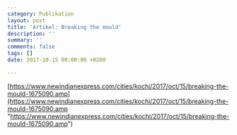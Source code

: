 ```yaml
---
category: Publikation
layout: post
title: 'Artikel: Breaking the mould'
description: ''
summary: ''
comments: false
tags: []
date: 2017-10-15 00:00:00 +0200

---
```

[https://www.newindianexpress.com/cities/kochi/2017/oct/15/breaking-the-mould-1675090.amp](https://www.newindianexpress.com/cities/kochi/2017/oct/15/breaking-the-mould-1675090.amp "https://www.newindianexpress.com/cities/kochi/2017/oct/15/breaking-the-mould-1675090.amp")